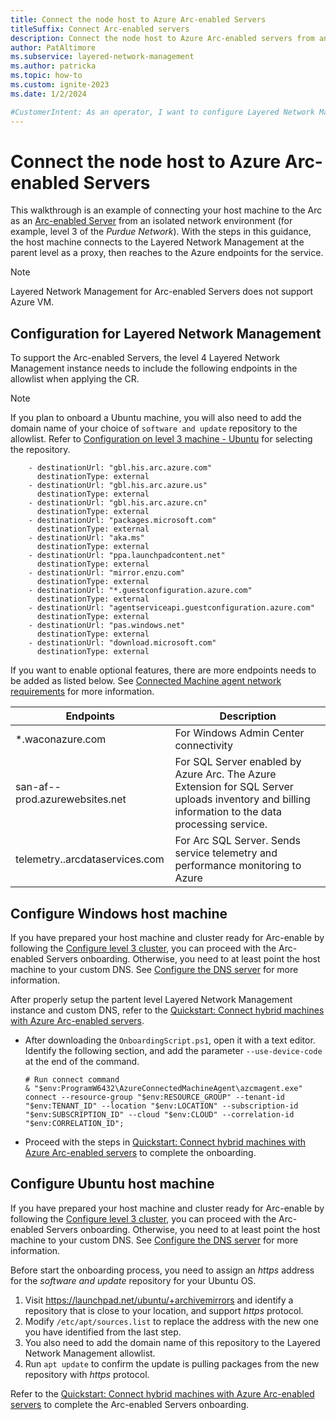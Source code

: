 ```yaml
---
title: Connect the node host to Azure Arc-enabled Servers
titleSuffix: Connect Arc-enabled servers
description: Connect the node host to Azure Arc-enabled servers from an in isolated network 
author: PatAltimore
ms.subservice: layered-network-management
ms.author: patricka
ms.topic: how-to
ms.custom: ignite-2023
ms.date: 1/2/2024

#CustomerIntent: As an operator, I want to configure Layered Network Management so that I have secure isolate devices.
---
```


# Connect the node host to Azure Arc-enabled Servers

This walkthrough is an example of connecting your host machine to the Arc as an [Arc-enabled Server](/azure/azure-arc/servers) from an isolated network environment (for example, level 3 of the *Purdue Network*). With the steps in this guidance, the host machine connects to the Layered Network Management at the parent level as a proxy, then reaches to the Azure endpoints for the service.

> [!NOTE]
> Layered Network Management for Arc-enabled Servers does not support Azure VM. 

## Configuration for Layered Network Management
To support the Arc-enabled Servers, the level 4 Layered Network Management instance needs to include the following endpoints in the allowlist when applying the CR.

> [!NOTE] 
> If you plan to onboard a Ubuntu machine, you will also need to add the domain name of your choice of `software and update` repository to the allowlist. Refer to [Configuration on level 3 machine - Ubuntu](#configure-ubuntu-host-machine) for selecting the repository.

```
    - destinationUrl: "gbl.his.arc.azure.com"
      destinationType: external
    - destinationUrl: "gbl.his.arc.azure.us"
      destinationType: external
    - destinationUrl: "gbl.his.arc.azure.cn"
      destinationType: external
    - destinationUrl: "packages.microsoft.com"
      destinationType: external
    - destinationUrl: "aka.ms"
      destinationType: external
    - destinationUrl: "ppa.launchpadcontent.net"
      destinationType: external
    - destinationUrl: "mirror.enzu.com"
      destinationType: external
    - destinationUrl: "*.guestconfiguration.azure.com"
      destinationType: external
    - destinationUrl: "agentserviceapi.guestconfiguration.azure.com"
      destinationType: external
    - destinationUrl: "pas.windows.net"
      destinationType: external
    - destinationUrl: "download.microsoft.com"
      destinationType: external
```

If you want to enable optional features, there are more endpoints needs to be added as listed below. See [Connected Machine agent network requirements](/azure/azure-arc/servers/network-requirements) for more information.

| Endpoints | Description |
|---|---|
| *.waconazure.com | For Windows Admin Center connectivity |
| san-af-<region>-prod.azurewebsites.net | For SQL Server enabled by Azure Arc. The Azure Extension for SQL Server uploads inventory and billing information to the data processing service. |
| telemetry.<region>.arcdataservices.com | For Arc SQL Server. Sends service telemetry and performance monitoring to Azure |

## Configure Windows host machine
If you have prepared your host machine and cluster ready for Arc-enable by following the [Configure level 3 cluster](howto-configure-l3-cluster-layered-network), you can proceed with the Arc-enabled Servers onboarding. Otherwise, you need to at least point the host machine to your custom DNS. See [Configure the DNS server](howto-configure-layered-network#configure-the-dns-server) for more information.

After properly setup the partent level Layered Network Management instance and custom DNS, refer to the [Quickstart: Connect hybrid machines with Azure Arc-enabled servers](/azure/azure-arc/servers/learn/quick-enable-hybrid-vm).
- After downloading the `OnboardingScript.ps1`, open it with a text editor. Identify the following section, and add the parameter `--use-device-code` at the end of the command.
    ```
    # Run connect command
    & "$env:ProgramW6432\AzureConnectedMachineAgent\azcmagent.exe" connect --resource-group "$env:RESOURCE_GROUP" --tenant-id "$env:TENANT_ID" --location "$env:LOCATION" --subscription-id "$env:SUBSCRIPTION_ID" --cloud "$env:CLOUD" --correlation-id "$env:CORRELATION_ID";
    ```
- Proceed with the steps in [Quickstart: Connect hybrid machines with Azure Arc-enabled servers](/azure/azure-arc/servers/learn/quick-enable-hybrid-vm) to complete the onboarding.

## Configure Ubuntu host machine
If you have prepared your host machine and cluster ready for Arc-enable by following the [Configure level 3 cluster](howto-configure-l3-cluster-layered-network), you can proceed with the Arc-enabled Servers onboarding. Otherwise, you need to at least point the host machine to your custom DNS. See [Configure the DNS server](howto-configure-layered-network#configure-the-dns-server) for more information.

Before start the onboarding process, you need to assign an *https* address for the *software and update* repository for your Ubuntu OS.
1. Visit https://launchpad.net/ubuntu/+archivemirrors and identify a repository that is close to your location, and support *https* protocol. 
1. Modify `/etc/apt/sources.list` to replace the address with the new one you have identified from the last step.
1. You also need to add the domain name of this repository to the Layered Network Management allowlist.
1. Run `apt update` to confirm the update is pulling packages from the new repository with *https* protocol.

Refer to the [Quickstart: Connect hybrid machines with Azure Arc-enabled servers](/azure/azure-arc/servers/learn/quick-enable-hybrid-vm) to complete the Arc-enabled Servers onboarding.